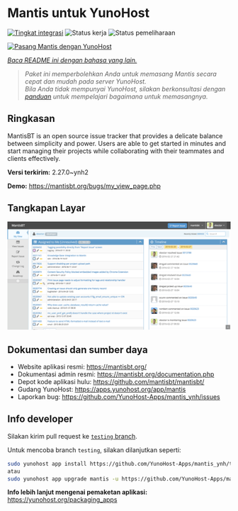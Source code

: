 <!--
N.B.: README ini dibuat secara otomatis oleh <https://github.com/YunoHost/apps/tree/master/tools/readme_generator>
Ini TIDAK boleh diedit dengan tangan.
-->

# Mantis untuk YunoHost

[![Tingkat integrasi](https://apps.yunohost.org/badge/integration/mantis)](https://ci-apps.yunohost.org/ci/apps/mantis/)
![Status kerja](https://apps.yunohost.org/badge/state/mantis)
![Status pemeliharaan](https://apps.yunohost.org/badge/maintained/mantis)

[![Pasang Mantis dengan YunoHost](https://install-app.yunohost.org/install-with-yunohost.svg)](https://install-app.yunohost.org/?app=mantis)

*[Baca README ini dengan bahasa yang lain.](./ALL_README.md)*

> *Paket ini memperbolehkan Anda untuk memasang Mantis secara cepat dan mudah pada server YunoHost.*  
> *Bila Anda tidak mempunyai YunoHost, silakan berkonsultasi dengan [panduan](https://yunohost.org/install) untuk mempelajari bagaimana untuk memasangnya.*

## Ringkasan

MantisBT is an open source issue tracker that provides a delicate balance between simplicity and power. Users are able to get started in minutes and start managing their projects while collaborating with their teammates and clients effectively.


**Versi terkirim:** 2.27.0~ynh2

**Demo:** <https://mantisbt.org/bugs/my_view_page.php>

## Tangkapan Layar

![Tangkapan Layar pada Mantis](./doc/screenshots/modern_my_view.png)

## Dokumentasi dan sumber daya

- Website aplikasi resmi: <https://mantisbt.org/>
- Dokumentasi admin resmi: <https://mantisbt.org/documentation.php>
- Depot kode aplikasi hulu: <https://github.com/mantisbt/mantisbt/>
- Gudang YunoHost: <https://apps.yunohost.org/app/mantis>
- Laporkan bug: <https://github.com/YunoHost-Apps/mantis_ynh/issues>

## Info developer

Silakan kirim pull request ke [`testing` branch](https://github.com/YunoHost-Apps/mantis_ynh/tree/testing).

Untuk mencoba branch `testing`, silakan dilanjutkan seperti:

```bash
sudo yunohost app install https://github.com/YunoHost-Apps/mantis_ynh/tree/testing --debug
atau
sudo yunohost app upgrade mantis -u https://github.com/YunoHost-Apps/mantis_ynh/tree/testing --debug
```

**Info lebih lanjut mengenai pemaketan aplikasi:** <https://yunohost.org/packaging_apps>
